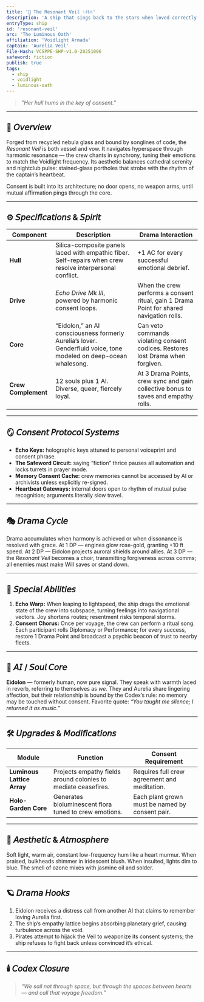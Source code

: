 ```yaml
---
title: '🚀 The Resonant Veil ✨⛓️🔥'
description: 'A ship that sings back to the stars when loved correctly.'
entryType: ship
id: 'resonant-veil'
arc: 'The Luminous Oath'
affiliation: 'Voidlight Armada'
captain: 'Aurelia Veil'
File-Hash: VCSPPE-SHP-v1.0-20251006
safeword: fiction
publish: true
tags:
  - ship
  - voidlight
  - luminous-oath
---
```


> _"Her hull hums in the key of consent."_

---

## 🧭 𝘖𝘷𝘦𝘳𝘷𝘪𝘦𝘸

Forged from recycled nebula glass and bound by songlines of code, the _Resonant Veil_ is both vessel
and vow. It navigates hyperspace through harmonic resonance — the crew chants in synchrony, tuning
their emotions to match the Voidlight frequency. Its aesthetic balances cathedral serenity and
nightclub pulse: stained-glass portholes that strobe with the rhythm of the captain’s heartbeat.

Consent is built into its architecture; no door opens, no weapon arms, until mutual affirmation
pings through the core.

---

## ⚙️ 𝘚𝘱𝘦𝘤𝘪𝘧𝘪𝘤𝘢𝘵𝘪𝘰𝘯𝘴 & 𝘚𝘱𝘪𝘳𝘪𝘵

| Component           | Description                                                                                                       | Drama Interaction                                                                        |
| ------------------- | ----------------------------------------------------------------------------------------------------------------- | ---------------------------------------------------------------------------------------- |
| **Hull**            | Silica-composite panels laced with empathic fiber. Self-repairs when crew resolve interpersonal conflict.         | +1 AC for every successful emotional debrief.                                            |
| **Drive**           | _Echo Drive Mk III_, powered by harmonic consent loops.                                                           | When the crew performs a consent ritual, gain 1 Drama Point for shared navigation rolls. |
| **Core**            | “Eidolon,” an AI consciousness formerly Aurelia’s lover. Genderfluid voice, tone modeled on deep-ocean whalesong. | Can veto commands violating consent codices. Restores lost Drama when forgiven.          |
| **Crew Complement** | 12 souls plus 1 AI. Diverse, queer, fiercely loyal.                                                               | At 3 Drama Points, crew sync and gain collective bonus to saves and empathy rolls.       |

---

## 🪞 𝘊𝘰𝘯𝘴𝘦𝘯𝘵 𝘗𝘳𝘰𝘵𝘰𝘤𝘰𝘭 𝘚𝘺𝘴𝘵𝘦𝘮𝘴

- **Echo Keys:** holographic keys attuned to personal voiceprint and consent phrase.
- **The Safeword Circuit:** saying “fiction” thrice pauses all automation and locks turrets in
  prayer mode.
- **Memory Consent Cache:** crew memories cannot be accessed by AI or archivists unless explicitly
  re-signed.
- **Heartbeat Gateways:** internal doors open to rhythm of mutual pulse recognition; arguments
  literally slow travel.

---

## 🎭 𝘋𝘳𝘢𝘮𝘢 𝘊𝘺𝘤𝘭𝘦

Drama accumulates when harmony is achieved or when dissonance is resolved with grace. At 1 DP —
engines glow rose-gold, granting +10 ft speed. At 2 DP — Eidolon projects auroral shields around
allies. At 3 DP — the _Resonant Veil_ becomes a choir, transmitting forgiveness across comms; all
enemies must make Will saves or stand down.

---

## 🔮 𝘚𝘱𝘦𝘤𝘪𝘢𝘭 𝘈𝘣𝘪𝘭𝘪𝘵𝘪𝘦𝘴

1. **Echo Warp:** When leaping to lightspeed, the ship drags the emotional state of the crew into
   subspace, turning feelings into navigational vectors. Joy shortens routes; resentment risks
   temporal storms.
2. **Consent Chorus:** Once per voyage, the crew can perform a ritual song. Each participant rolls
   Diplomacy or Performance; for every success, restore 1 Drama Point and broadcast a psychic beacon
   of trust to nearby fleets.

---

## 🧬 𝘈𝘐 / 𝘚𝘰𝘶𝘭 𝘊𝘰𝘳𝘦

**Eidolon** — formerly human, now pure signal. They speak with warmth laced in reverb, referring to
themselves as _we_. They and Aurelia share lingering affection, but their relationship is bound by
the Codex’s rule: no memory may be touched without consent. Favorite quote: _“You taught me silence;
I returned it as music.”_

---

## 🛠️ 𝘜𝘱𝘨𝘳𝘢𝘥𝘦𝘴 & 𝘔𝘰𝘥𝘪𝘧𝘪𝘤𝘢𝘵𝘪𝘰𝘯𝘴

| Module                     | Function                                                       | Consent Requirement                             |
| -------------------------- | -------------------------------------------------------------- | ----------------------------------------------- |
| **Luminous Lattice Array** | Projects empathy fields around colonies to mediate ceasefires. | Requires full crew agreement and meditation.    |
| **Holo-Garden Core**       | Generates bioluminescent flora tuned to crew emotions.         | Each plant grown must be named by consent pair. |

---

## 💋 𝘈𝘦𝘴𝘵𝘩𝘦𝘵𝘪𝘤 & 𝘈𝘵𝘮𝘰𝘴𝘱𝘩𝘦𝘳𝘦

Soft light, warm air, constant low-frequency hum like a heart murmur. When praised, bulkheads
shimmer in iridescent blush. When insulted, lights dim to blue. The smell of ozone mixes with
jasmine oil and solder.

---

## 🪐 𝘋𝘳𝘢𝘮𝘢 𝘏𝘰𝘰𝘬𝘴

1. Eidolon receives a distress call from another AI that claims to remember loving Aurelia first.
2. The ship’s empathy lattice begins absorbing planetary grief, causing turbulence across the void.
3. Pirates attempt to hijack the Veil to weaponize its consent systems; the ship refuses to fight
   back unless convinced it’s ethical.

---

## 🕯️ 𝘊𝘰𝘥𝘦𝘹 𝘊𝘭𝘰𝘴𝘶𝘳𝘦

> _“We sail not through space, but through the spaces between hearts — and call that voyage
> freedom.”_

